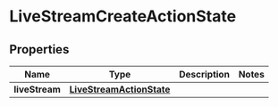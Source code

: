 
# LiveStreamCreateActionState

## Properties
Name | Type | Description | Notes
------------ | ------------- | ------------- | -------------
**liveStream** | [**LiveStreamActionState**](LiveStreamActionState.md) |  | 



